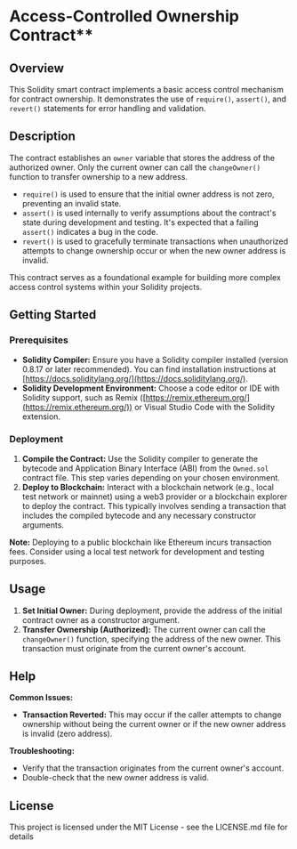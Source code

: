 # Access-Controlled Ownership Contract**

## Overview

This Solidity smart contract implements a basic access control mechanism for contract ownership. It demonstrates the use of `require()`, `assert()`, and `revert()` statements for error handling and validation.

## Description

The contract establishes an `owner` variable that stores the address of the authorized owner. Only the current owner can call the `changeOwner()` function to transfer ownership to a new address.

* `require()` is used to ensure that the initial owner address is not zero, preventing an invalid state.
* `assert()` is used internally to verify assumptions about the contract's state during development and testing. It's expected that a failing `assert()` indicates a bug in the code.
* `revert()` is used to gracefully terminate transactions when unauthorized attempts to change ownership occur or when the new owner address is invalid.

This contract serves as a foundational example for building more complex access control systems within your Solidity projects.

## Getting Started

### Prerequisites

* **Solidity Compiler:** Ensure you have a Solidity compiler installed (version 0.8.17 or later recommended). You can find installation instructions at [https://docs.soliditylang.org/](https://docs.soliditylang.org/).
* **Solidity Development Environment:** Choose a code editor or IDE with Solidity support, such as Remix ([https://remix.ethereum.org/](https://remix.ethereum.org/)) or Visual Studio Code with the Solidity extension.

### Deployment

1. **Compile the Contract:** Use the Solidity compiler to generate the bytecode and Application Binary Interface (ABI) from the `Owned.sol` contract file. This step varies depending on your chosen environment.
2. **Deploy to Blockchain:** Interact with a blockchain network (e.g., local test network or mainnet) using a web3 provider or a blockchain explorer to deploy the contract. This typically involves sending a transaction that includes the compiled bytecode and any necessary constructor arguments.

**Note:** Deploying to a public blockchain like Ethereum incurs transaction fees. Consider using a local test network for development and testing purposes.

## Usage

1. **Set Initial Owner:** During deployment, provide the address of the initial contract owner as a constructor argument.
2. **Transfer Ownership (Authorized):** The current owner can call the `changeOwner()` function, specifying the address of the new owner. This transaction must originate from the current owner's account.

## Help

**Common Issues:**

* **Transaction Reverted:** This may occur if the caller attempts to change ownership without being the current owner or if the new owner address is invalid (zero address).

**Troubleshooting:**

* Verify that the transaction originates from the current owner's account.
* Double-check that the new owner address is valid.


## License

This project is licensed under the MIT License - see the LICENSE.md file for details
